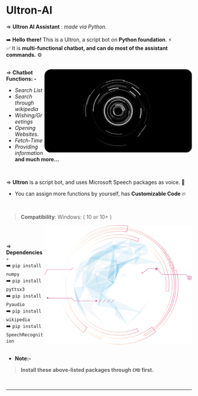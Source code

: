 # Ultron-AI
⇒ **Ultron AI Assistant** : *made via Python.*
<br>
<br>
➡️ **Hello there!** This is a Ultron, a script bot on **Python foundation**. ⚡ <br>
✅ It is **multi-functional chatbot, and can do most of the assistant commands.** ⚙  <br>
<br>

<img align="right" alt="Coding" width="400" src="https://raw.githubusercontent.com/Xenometon/Ultron-AI/main/Hud_Ultron-AI.gif">

⇒ **Chatbot Functions: -**
<br>
 - *Search List*
 - *Search through wikipedia*
 - *Wishing/Greetings*
 - *Opening Websites.*
 - *Fetch-Time*
 - *Providing information*<br>
 **and much more...**


<br>

⇒ **Ultron** is a script bot, and uses Microsoft Speech packages as voice. 💎
<br>

- You can assign more functions by yourself, has **Customizable Code**  🔥
<br>

> **Compatibility**: Windows: ( 10 or 10+ )

<img align="right" alt="Coding" width="400" src="https://raw.githubusercontent.com/Xenometon/Ultron-AI/main/Engine-2.png">
<br>
<br>

⇒ **Dependencies-**   
➡️ `pip install numpy`             <br>
➡️ `pip install pyttsx3`           <br> 
➡️ `pip install Pyaudio`           <br>
➡️ `pip install wikipedia`         <br>
➡️ `pip install SpeechRecognition` 
<br>
<br>
* **Note:-**<br>
> **Install these above-listed packages through `CMD` first.**
<br>

-----------------

